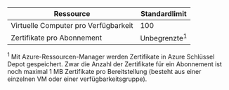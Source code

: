 Ressource|Standardlimit
---|---
Virtuelle Computer pro Verfügbarkeit | 100 
Zertifikate pro Abonnement|Unbegrenzte<sup>1</sup>

<sup>1</sup> Mit Azure-Ressourcen-Manager werden Zertifikate in Azure Schlüssel Depot gespeichert. Zwar die Anzahl der Zertifikate für ein Abonnement ist noch maximal 1 MB Zertifikate pro Bereitstellung (besteht aus einer einzelnen VM oder einer verfügbarkeitsgruppe).
